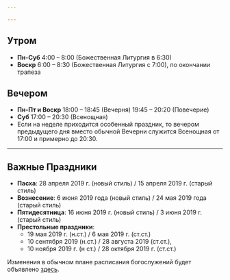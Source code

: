 ```yaml
---

---
```

## Утром

* **Пн-Суб** 4:00 – 8:00 (Божественная Литургия в 6:30)
* **Воскр** 6:00 – 8:30 (Божественная Литургия с 7:00), по окончании трапеза

## Вечером

* **Пн-Пт и Воскр** 18:00 – 18:45 (Вечерня) 19:45 – 20:20 (Повечерие)
* **Суб** 17:00 – 20:30 (Всенощная)
* Если на неделе приходится особенный праздник, то вечером предыдущего дня вместо обычной Вечерни служится Всенощная от 17:00 и примерно до 20:30.

<hr>

## Важные Праздники

* **Пасха**: 28 апреля 2019 г. (новый стиль) / 15 апреля 2019 г. (старый стиль)
* **Вознесение**: 6 июня 2019 года (новый стиль) / 24 мая 2019 года (старый стиль)
* **Пятидесятница**: 16 июня 2019 г. (новый стиль) / 3 июня 2019 г. (старый стиль)
* **Престольные праздники**:
  * 19 мая 2019 г. (н.ст.) / 6 мая 2019 г. (ст.ст.)
  * 10 сентября 2019 (н.ст.) / 28 августа 2019 (ст.ст.),
  * 10 ноября 2019 г. (н ст.) / 28 октября 2019 г. (ст.ст.)

Изменения в обычном плане расписания богослужений будет объявлено [здесь](https://www.hiobmon.org/ru/news/).